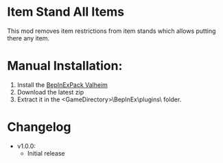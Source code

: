 # Item Stand All Items

This mod removes item restrictions from item stands which allows putting there any item.

# Manual Installation:

1. Install the [BepInExPack Valheim](https://valheim.thunderstore.io/package/denikson/BepInExPack_Valheim/)
2. Download the latest zip
3. Extract it in the \<GameDirectory\>\BepInEx\plugins\ folder.

# Changelog
- v1.0.0: 
	- Initial release